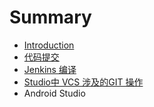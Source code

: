 # Summary

* [Introduction](README.md)
* [代码提交](chapter1_code_commit.md)
* [Jenkins 编译](jenkins_build.md)
* [Studio中 VCS 涉及的GIT 操作](vcs_in_studio.md)
* Android Studio

